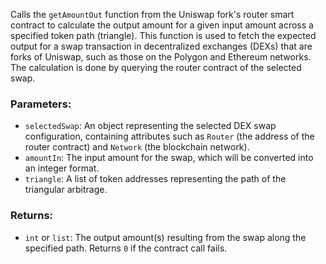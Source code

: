 Calls the `getAmountOut` function from the Uniswap fork's router smart contract to calculate the output amount 
for a given input amount across a specified token path (triangle).
This function is used to fetch the expected output for a swap transaction in decentralized exchanges (DEXs) that are 
forks of Uniswap, such as those on the Polygon and Ethereum networks. The calculation is done by querying the router 
contract of the selected swap.

### Parameters:
- `selectedSwap`: An object representing the selected DEX swap configuration, containing attributes such as `Router` 
  (the address of the router contract) and `Network` (the blockchain network).
- `amountIn`: The input amount for the swap, which will be converted into an integer format.
- `triangle`: A list of token addresses representing the path of the triangular arbitrage.

### Returns:
- `int` or `list`: The output amount(s) resulting from the swap along the specified path. Returns `0` if the contract call fails.
